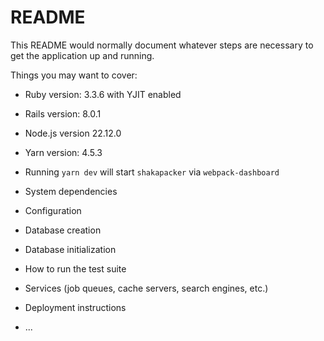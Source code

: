 # README

This README would normally document whatever steps are necessary to get the
application up and running.

Things you may want to cover:

* Ruby version: 3.3.6 with YJIT enabled

* Rails version: 8.0.1

* Node.js version 22.12.0

* Yarn version: 4.5.3

* Running `yarn dev` will start `shakapacker` via `webpack-dashboard`

* System dependencies

* Configuration

* Database creation

* Database initialization

* How to run the test suite

* Services (job queues, cache servers, search engines, etc.)

* Deployment instructions

* ...
